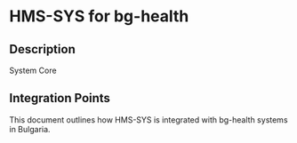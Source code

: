 # HMS-SYS for bg-health

## Description

System Core

## Integration Points

This document outlines how HMS-SYS is integrated with bg-health systems in Bulgaria.
